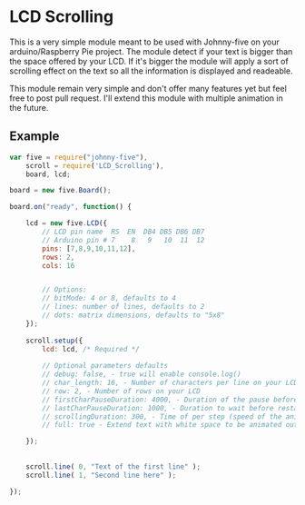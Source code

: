 # LCD Scrolling

This is a very simple module meant to be used with Johnny-five on your arduino/Raspberry Pie project.
The module detect if your text is bigger than the space offered by your LCD. If it's bigger the module will apply a sort of scrolling effect on the text so all the information is displayed and readeable.

This module remain very simple and don't offer many features yet but feel free to post pull request. I'll extend this module with multiple animation in the future.

## Example

```javascript
var five = require("johnny-five"),
    scroll = require('LCD_Scrolling'),
    board, lcd;

board = new five.Board();

board.on("ready", function() {

    lcd = new five.LCD({
        // LCD pin name  RS  EN  DB4 DB5 DB6 DB7
        // Arduino pin # 7    8   9   10  11  12
        pins: [7,8,9,10,11,12],
        rows: 2,
        cols: 16


        // Options:
        // bitMode: 4 or 8, defaults to 4
        // lines: number of lines, defaults to 2
        // dots: matrix dimensions, defaults to "5x8"
    });
    
    scroll.setup({
        lcd: lcd, /* Required */
        
        // Optional parameters defaults
        // debug: false, - true will enable console.log()
        // char_length: 16, - Number of characters per line on your LCD
        // row: 2, - Number of rows on your LCD
        // firstCharPauseDuration: 4000, - Duration of the pause before your text start scrolling
        // lastCharPauseDuration: 1000, - Duration to wait before restarting the animation
        // scrollingDuration: 300, - Time of per step (speed of the animation)
        // full: true - Extend text with white space to be animated out of the screen completely

    });
    
    
    scroll.line( 0, "Text of the first line" );
    scroll.line( 1, "Second line here" );

});
```